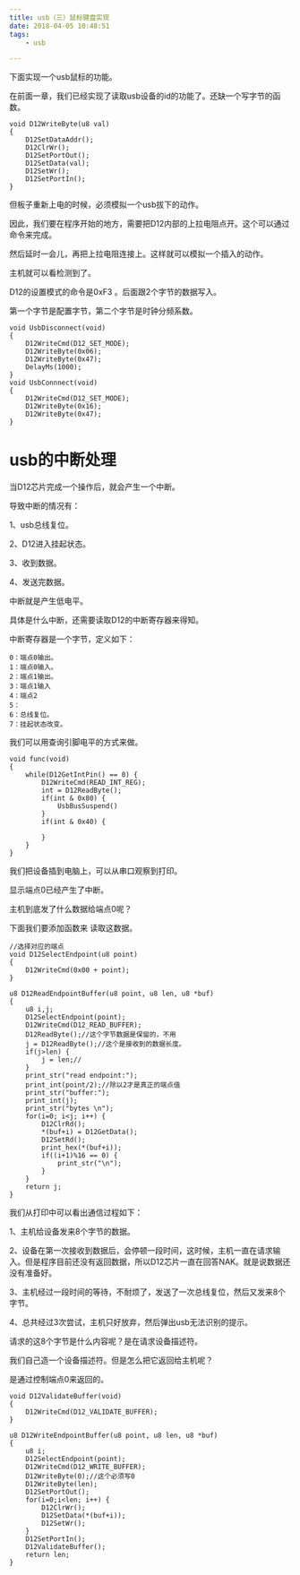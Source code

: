 ```yaml
---
title: usb（三）鼠标键盘实现
date: 2018-04-05 10:48:51
tags:
	- usb

---
```




下面实现一个usb鼠标的功能。

在前面一章，我们已经实现了读取usb设备的id的功能了。还缺一个写字节的函数。

```
void D12WriteByte(u8 val)
{
	D12SetDataAddr();
	D12ClrWr();
	D12SetPortOut();
	D12SetData(val);
	D12SetWr();
	D12SetPortIn();
}
```

但板子重新上电的时候，必须模拟一个usb拔下的动作。

因此，我们要在程序开始的地方，需要把D12内部的上拉电阻点开。这个可以通过命令来完成。

然后延时一会儿，再把上拉电阻连接上。这样就可以模拟一个插入的动作。

主机就可以看检测到了。

D12的设置模式的命令是0xF3 。后面跟2个字节的数据写入。

第一个字节是配置字节，第二个字节是时钟分频系数。

```
void UsbDisconnect(void)
{
	D12WriteCmd(D12_SET_MODE);
	D12WriteByte(0x06);
	D12WriteByte(0x47);
	DelayMs(1000);
}
void UsbConnnect(void)
{
	D12WriteCmd(D12_SET_MODE);
	D12WriteByte(0x16);
	D12WriteByte(0x47);
}
```

# usb的中断处理

当D12芯片完成一个操作后，就会产生一个中断。

导致中断的情况有：

1、usb总线复位。

2、D12进入挂起状态。

3、收到数据。

4、发送完数据。

中断就是产生低电平。

具体是什么中断，还需要读取D12的中断寄存器来得知。

中断寄存器是一个字节，定义如下：

```
0：端点0输出。
1：端点0输入。
2：端点1输出。
3：端点1输入
4：端点2
5：
6：总线复位。
7：挂起状态改变。
```

我们可以用查询引脚电平的方式来做。

```
void func(void)
{
	while(D12GetIntPin() == 0) {
		D12WriteCmd(READ_INT_REG);
		int = D12ReadByte();
		if(int & 0x80) {
			UsbBusSuspend()
		}
		if(int & 0x40) {
			
		}
	}
}
```

我们把设备插到电脑上，可以从串口观察到打印。

显示端点0已经产生了中断。

主机到底发了什么数据给端点0呢？

下面我们要添加函数来 读取这数据。

```
//选择对应的端点
void D12SelectEndpoint(u8 point)
{
	D12WriteCmd(0x00 + point);
}

u8 D12ReadEndpointBuffer(u8 point, u8 len, u8 *buf)
{
	u8 i,j;
	D12SelectEndpoint(point);
	D12WriteCmd(D12_READ_BUFFER);
	D12ReadByte();//这个字节数据是保留的，不用
	j = D12ReadByte();//这个是接收到的数据长度。
	if(j>len) {
		j = len;//
	}
	print_str("read endpoint:");
	print_int(point/2);//除以2才是真正的端点值
	print_str("buffer:");
	print_int(j);
	print_str("bytes \n");
	for(i=0; i<j; i++) {
		D12ClrRd();
		*(buf+i) = D12GetData();
		D12SetRd();
		print_hex(*(buf+i));
		if((i+1)%16 == 0) {
			print_str("\n");
		}
	}
	return j;
}
```

我们从打印中可以看出通信过程如下：

1、主机给设备发来8个字节的数据。

2、设备在第一次接收到数据后，会停顿一段时间，这时候，主机一直在请求输入。但是程序目前还没有返回数据，所以D12芯片一直在回答NAK。就是说数据还没有准备好。

3、主机经过一段时间的等待，不耐烦了，发送了一次总线复位，然后又发来8个字节。

4、总共经过3次尝试，主机只好放弃，然后弹出usb无法识别的提示。



请求的这8个字节是什么内容呢？是在请求设备描述符。

我们自己造一个设备描述符。但是怎么把它返回给主机呢？

是通过控制端点0来返回的。

```
void D12ValidateBuffer(void)
{
	D12WriteCmd(D12_VALIDATE_BUFFER);
}

u8 D12WriteEndpointBuffer(u8 point, u8 len, u8 *buf)
{
	u8 i;
	D12SelectEndpoint(point);
	D12WriteCmd(D12_WRITE_BUFFER);
	D12WriteByte(0);//这个必须写0
	D12WriteByte(len);
	D12SetPortOut();
	for(i=0;i<len; i++) {
		D12ClrWr();
		D12SetData(*(buf+i));
		D12SetWr();
	}
	D12SetPortIn();
	D12ValidateBuffer();
	return len;
}
```



